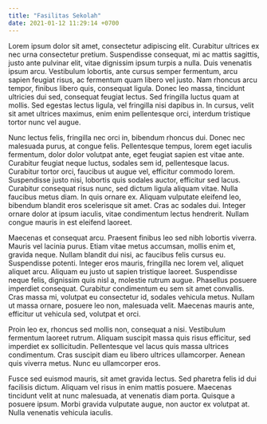 ```yaml
---
title: "Fasilitas Sekolah"
date: 2021-01-12 11:29:14 +0700
---
```

Lorem ipsum dolor sit amet, consectetur adipiscing elit. Curabitur ultrices ex nec urna consectetur pretium. Suspendisse consequat, mi ac mattis sagittis, justo ante pulvinar elit, vitae dignissim ipsum turpis a nulla. Duis venenatis ipsum arcu. Vestibulum lobortis, ante cursus semper fermentum, arcu sapien feugiat risus, ac fermentum quam libero vel justo. Nam rhoncus arcu tempor, finibus libero quis, consequat ligula. Donec leo massa, tincidunt ultricies dui sed, consequat feugiat lectus. Sed fringilla luctus quam at mollis. Sed egestas lectus ligula, vel fringilla nisi dapibus in. In cursus, velit sit amet ultrices maximus, enim enim pellentesque orci, interdum tristique tortor nunc vel augue.

Nunc lectus felis, fringilla nec orci in, bibendum rhoncus dui. Donec nec malesuada purus, at congue felis. Pellentesque tempus, lorem eget iaculis fermentum, dolor dolor volutpat ante, eget feugiat sapien est vitae ante. Curabitur feugiat neque luctus, sodales sem id, pellentesque lacus. Curabitur tortor orci, faucibus ut augue vel, efficitur commodo lorem. Suspendisse justo nisi, lobortis quis sodales auctor, efficitur sed lacus. Curabitur consequat risus nunc, sed dictum ligula aliquam vitae. Nulla faucibus metus diam. In quis ornare ex. Aliquam vulputate eleifend leo, bibendum blandit eros scelerisque sit amet. Cras ac sodales dui. Integer ornare dolor at ipsum iaculis, vitae condimentum lectus hendrerit. Nullam congue mauris in est eleifend laoreet.

Maecenas et consequat arcu. Praesent finibus leo sed nibh lobortis viverra. Mauris vel lacinia purus. Etiam vitae metus accumsan, mollis enim et, gravida neque. Nullam blandit dui nisi, ac faucibus felis cursus eu. Suspendisse potenti. Integer eros mauris, fringilla nec lorem vel, aliquet aliquet arcu. Aliquam eu justo ut sapien tristique laoreet. Suspendisse neque felis, dignissim quis nisl a, molestie rutrum augue. Phasellus posuere imperdiet consequat. Curabitur condimentum eu sem sit amet convallis. Cras massa mi, volutpat eu consectetur id, sodales vehicula metus. Nullam ut massa ornare, posuere leo non, malesuada velit. Maecenas mauris ante, efficitur ut vehicula sed, volutpat et orci.

Proin leo ex, rhoncus sed mollis non, consequat a nisi. Vestibulum fermentum laoreet rutrum. Aliquam suscipit massa quis risus efficitur, sed imperdiet ex sollicitudin. Pellentesque vel lacus quis massa ultrices condimentum. Cras suscipit diam eu libero ultrices ullamcorper. Aenean quis viverra metus. Nunc eu ullamcorper eros.

Fusce sed euismod mauris, sit amet gravida lectus. Sed pharetra felis id dui facilisis dictum. Aliquam vel risus in enim mattis posuere. Maecenas tincidunt velit at nunc malesuada, at venenatis diam porta. Quisque a posuere ipsum. Morbi gravida vulputate augue, non auctor ex volutpat at. Nulla venenatis vehicula iaculis. 